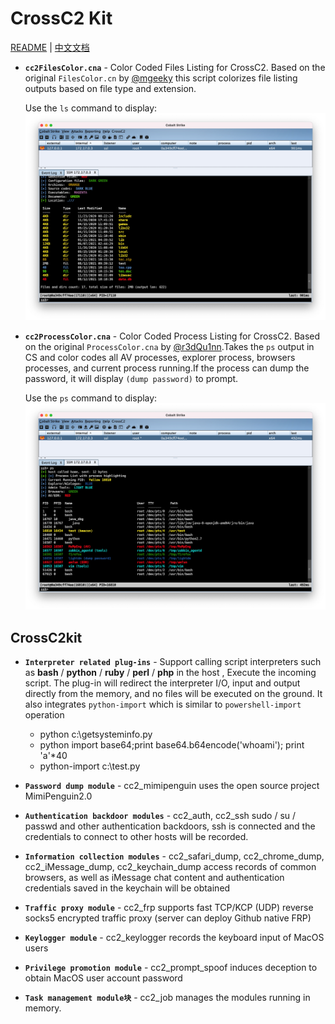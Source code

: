 # CrossC2 Kit

[README](README.md) | [中文文档](README_zh.md)

- **`cc2FilesColor.cna`** - Color Coded Files Listing for CrossC2. Based on the original `FilesColor.cn` by [@mgeeky](https://github.com/mgeeky/cobalt-arsenal/blob/master/FilesColor.cna) this script colorizes file listing outputs based on file type and extension.

  Use the `ls` command to display:
![](media/16295280892271/16295285029337.jpg)

- **`cc2ProcessColor.cna`** - Color Coded Process Listing for CrossC2. Based on the original `ProcessColor.cna` by [@r3dQu1nn](https://github.com/harleyQu1nn/AggressorScripts/blob/master/ProcessColor.cna).Takes the `ps` output in CS and color codes all AV processes, explorer process, browsers processes, and current process running.If the process can dump the password, it will display `(dump password)` to prompt.

  Use the `ps` command to display:
![](media/16295280892271/16295284817531.jpg)

## CrossC2kit

- **`Interpreter related plug-ins`** - Support calling script interpreters such as **bash** / **python** / **ruby** / **perl** / **php** in the host , Execute the incoming script. The plug-in will redirect the interpreter I/O, input and output directly from the memory, and no files will be executed on the ground. It also integrates `python-import` which is similar to `powershell-import` operation
    * python c:\getsysteminfo.py
    * python import base64;print base64.b64encode('whoami'); print 'a'*40
    * python-import c:\test.py
    
- **`Password dump module`** - cc2_mimipenguin uses the open source project MimiPenguin2.0

- **`Authentication backdoor modules`** - cc2_auth, cc2_ssh sudo / su / passwd and other authentication backdoors, ssh is connected and the credentials to connect to other hosts will be recorded.

- **`Information collection modules`** - cc2_safari_dump, cc2_chrome_dump, cc2_iMessage_dump, cc2_keychain_dump access records of common browsers, as well as iMessage chat content and authentication credentials saved in the keychain will be obtained

- **`Traffic proxy module`** - cc2_frp supports fast TCP/KCP (UDP) reverse socks5 encrypted traffic proxy (server can deploy Github native FRP)

- **`Keylogger module`** - cc2_keylogger records the keyboard input of MacOS users

- **`Privilege promotion module`** - cc2_prompt_spoof induces deception to obtain MacOS user account password

- **`Task management module块`** - cc2_job manages the modules running in memory.
